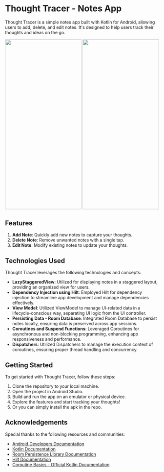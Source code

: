 # Thought Tracer - Notes App

Thought Tracer is a simple notes app built with Kotlin for Android, allowing users to add, delete, and edit notes. It's designed to help users track their thoughts and ideas on the go.

<img src = "https://github.com/ayush06092002/Thought_Tracer/assets/22142132/4e13a345-8138-4923-875b-26a3680d9f05" width="250" height="555.56" />
<img src = "https://github.com/ayush06092002/Thought_Tracer/assets/22142132/cc0de9aa-fd66-4bdc-bb15-4cebb1e6006f" width="250" height="555.56" />

## Features

1. **Add Note**: Quickly add new notes to capture your thoughts.
2. **Delete Note**: Remove unwanted notes with a single tap.
3. **Edit Note**: Modify existing notes to update your thoughts.

## Technologies Used

Thought Tracer leverages the following technologies and concepts:

- **LazyStaggeredView**: Utilized for displaying notes in a staggered layout, providing an organized view for users.
- **Dependency Injection using Hilt**: Employed Hilt for dependency injection to streamline app development and manage dependencies effectively.
- **View Model**: Utilized ViewModel to manage UI-related data in a lifecycle-conscious way, separating UI logic from the UI controller.
- **Persisting Data - Room Database**: Integrated Room Database to persist notes locally, ensuring data is preserved across app sessions.
- **Coroutines and Suspend Functions**: Leveraged Coroutines for asynchronous and non-blocking programming, enhancing app responsiveness and performance.
- **Dispatchers**: Utilized Dispatchers to manage the execution context of coroutines, ensuring proper thread handling and concurrency.

## Getting Started

To get started with Thought Tracer, follow these steps:

1. Clone the repository to your local machine.
2. Open the project in Android Studio.
3. Build and run the app on an emulator or physical device.
4. Explore the features and start tracking your thoughts!
5. Or you can simply install the apk in the repo.


## Acknowledgements

Special thanks to the following resources and communities:

- [Android Developers Documentation](https://developer.android.com/docs)
- [Kotlin Documentation](https://kotlinlang.org/docs/home.html)
- [Room Persistence Library Documentation](https://developer.android.com/topic/libraries/architecture/room)
- [Hilt Documentation](https://developer.android.com/training/dependency-injection/hilt-android)
- [Coroutine Basics - Official Kotlin Documentation](https://kotlinlang.org/docs/coroutines-basics.html)
